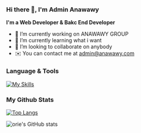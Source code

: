### Hi there 👋, I'm Admin Anawawy

**I'm a Web Developer & Bakc End Developer**

- 🔭 I’m currently working on ANAWAWY GROUP
- 🌱 I’m currently learning what i want
- 👯 I’m looking to collaborate on anybody
- ✉️ You can contact me at admin@anawawy.com


### Language & Tools
[![My Skills](https://skillicons.dev/icons?i=vscode,php,js,ts,python,jquery,angular,vue,nodejs,react,css,bootstrap,laravel,wordpress,mysql,postgres,sqlite,gcp,git,github,gitlab,stackoverflow,aws,azure)](https://skillicons.dev)

### My Github Stats

[![Top Langs](https://github-readme-stats.vercel.app/api/top-langs/?username=anawawy&layout=compact&theme=tokyonight)](https://github.com/anawawy/github-readme-stats)

![orie's GitHub stats](https://github-readme-stats.vercel.app/api?username=anawawy&show_icons=true&theme=tokyonight)

<!--
**aanawawy/aanawawy** is a ✨ _special_ ✨ repository because its `README.md` (this file) appears on your GitHub profile.

Here are some ideas to get you started:

- 🔭 I’m currently working on ...
- 🌱 I’m currently learning ...
- 👯 I’m looking to collaborate on ...
- 🤔 I’m looking for help with ...
- 💬 Ask me about ...
- 📫 How to reach me: ...
- 😄 Pronouns: ...
- ⚡ Fun fact: ...
-->


<!--
**anawawy/anawawy** is a ✨ _special_ ✨ repository because its `README.md` (this file) appears on your GitHub profile.

Here are some ideas to get you started:

- 🔭 I’m currently working on ...
- 🌱 I’m currently learning ...
- 👯 I’m looking to collaborate on ...
- 🤔 I’m looking for help with ...
- 💬 Ask me about ...
- 📫 How to reach me: ...
- 😄 Pronouns: ...
- ⚡ Fun fact: ...
-->

